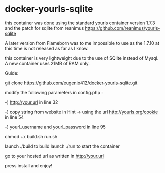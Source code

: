 # docker-yourls-sqlite
this container was done using the standard yourls container version 1.7.3 and the patch for sqlite from reanimus https://github.com/reanimus/yourls-sqlite

A later version from Flameborn was to me impossible to use as the 1.7.10 at this time is not released as far as I know.

this container is very lightweight due to the use of SQlite instead of Mysql. A new container uses 21MB of RAM only.

Guide:

git clone https://github.com/eugenio412/docker-yourls-sqlite.git

modify the following parameters in config.php : 

-) http://your.url in line 32 

-) copy string from website in Hint -> using the url http://yourls.org/cookie in line 54

-) yourl_username and yourl_password in line 95

chmod +x build.sh run.sh

launch ./build to build
launch ./run to start the container

go to your hosted url as written in http://your.url

press install and enjoy!
